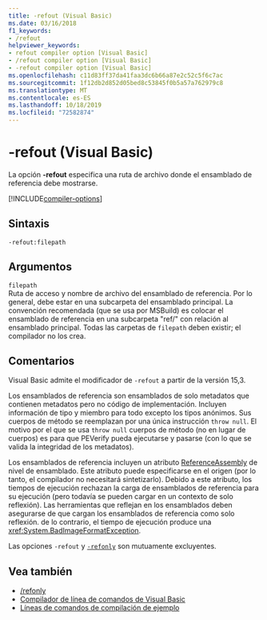 ```yaml
---
title: -refout (Visual Basic)
ms.date: 03/16/2018
f1_keywords:
- /refout
helpviewer_keywords:
- refout compiler option [Visual Basic]
- /refout compiler option [Visual Basic]
- -refout compiler option [Visual Basic]
ms.openlocfilehash: c11d83ff37da41faa3dc6b66a87e2c52c5f6c7ac
ms.sourcegitcommit: 1f12db2d852d05bed8c53845f0b5a57a762979c8
ms.translationtype: MT
ms.contentlocale: es-ES
ms.lasthandoff: 10/18/2019
ms.locfileid: "72582874"
---
```

# <a name="-refout-visual-basic"></a>-refout (Visual Basic)

La opción **-refout** especifica una ruta de archivo donde el ensamblado de referencia debe mostrarse.

[!INCLUDE[compiler-options](~/includes/compiler-options.md)]

## <a name="syntax"></a>Sintaxis

```console
-refout:filepath
```

## <a name="arguments"></a>Argumentos

`filepath`  
Ruta de acceso y nombre de archivo del ensamblado de referencia. Por lo general, debe estar en una subcarpeta del ensamblado principal. La convención recomendada (que se usa por MSBuild) es colocar el ensamblado de referencia en una subcarpeta "ref/" con relación al ensamblado principal. Todas las carpetas de `filepath` deben existir; el compilador no los crea.

## <a name="remarks"></a>Comentarios

Visual Basic admite el modificador de `-refout` a partir de la versión 15,3.

Los ensamblados de referencia son ensamblados de solo metadatos que contienen metadatos pero no código de implementación. Incluyen información de tipo y miembro para todo excepto los tipos anónimos. Sus cuerpos de método se reemplazan por una única instrucción `throw null`. El motivo por el que se usa `throw null` cuerpos de método (no en lugar de cuerpos) es para que PEVerify pueda ejecutarse y pasarse (con lo que se valida la integridad de los metadatos).

Los ensamblados de referencia incluyen un atributo [ReferenceAssembly](xref:System.Runtime.CompilerServices.ReferenceAssemblyAttribute) de nivel de ensamblado. Este atributo puede especificarse en el origen (por lo tanto, el compilador no necesitará sintetizarlo). Debido a este atributo, los tiempos de ejecución rechazan la carga de ensamblados de referencia para su ejecución (pero todavía se pueden cargar en un contexto de solo reflexión). Las herramientas que reflejan en los ensamblados deben asegurarse de que cargan los ensamblados de referencia como solo reflexión. de lo contrario, el tiempo de ejecución produce una <xref:System.BadImageFormatException>.

Las opciones `-refout` y [`-refonly`](refonly-compiler-option.md) son mutuamente excluyentes.

## <a name="see-also"></a>Vea también

- [/refonly](refonly-compiler-option.md)
- [Compilador de línea de comandos de Visual Basic](index.md)
- [Líneas de comandos de compilación de ejemplo](sample-compilation-command-lines.md)
